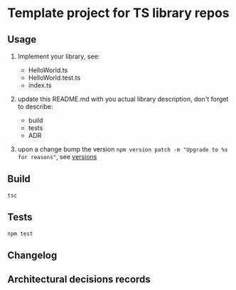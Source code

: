 # Template project for TS library repos

## Usage

1. Implement your library, see: 
    * HelloWorld.ts
    * HelloWorld.test.ts
    * index.ts
    
1. update this README.md with you actual library description, don't forget to describe:
    * build
    * tests
    * ADR

1. upon a change bump the version ``npm version patch -m "Upgrade to %s for reasons"``,
see [versions](https://docs.npmjs.com/cli/version.html)

## Build 
 
```tsc```
 
## Tests
 
```npm test```

## Changelog

## Architectural decisions records
